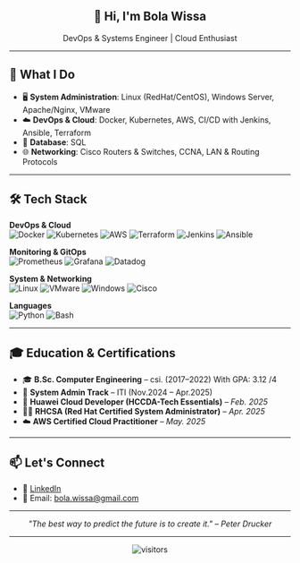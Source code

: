 <h2 align="center">👋 Hi, I'm Bola Wissa</h2>
<p align="center">DevOps & Systems Engineer | Cloud Enthusiast </p>

---

## 💼 What I Do

- 🖥️ **System Administration**: Linux (RedHat/CentOS), Windows Server, Apache/Nginx, VMware  
- ☁️ **DevOps & Cloud**: Docker, Kubernetes, AWS, CI/CD with Jenkins, Ansible, Terraform  
- 🧠 **Database**:  SQL
- 🌐 **Networking**: Cisco Routers & Switches, CCNA, LAN & Routing Protocols  

---

## 🛠️ Tech Stack

**DevOps & Cloud**  
![Docker](https://img.shields.io/badge/Docker-2496ED?style=flat&logo=docker&logoColor=white)
![Kubernetes](https://img.shields.io/badge/Kubernetes-326CE5?style=flat&logo=kubernetes&logoColor=white)
![AWS](https://img.shields.io/badge/AWS-232F3E?style=flat&logo=amazon-aws&logoColor=white)
![Terraform](https://img.shields.io/badge/Terraform-623CE4?style=flat&logo=terraform&logoColor=white)
![Jenkins](https://img.shields.io/badge/Jenkins-D24939?style=flat&logo=jenkins&logoColor=white)
![Ansible](https://img.shields.io/badge/Ansible-EE0000?style=flat&logo=ansible&logoColor=white)

**Monitoring & GitOps**  
![Prometheus](https://img.shields.io/badge/Prometheus-E6522C?style=flat&logo=prometheus&logoColor=white)
![Grafana](https://img.shields.io/badge/Grafana-F46800?style=flat&logo=grafana&logoColor=white)
![Datadog](https://img.shields.io/badge/Datadog-632CA6?style=flat&logo=datadog&logoColor=white)


**System & Networking**  
![Linux](https://img.shields.io/badge/Linux-FCC624?style=flat&logo=linux&logoColor=black)
![VMware](https://img.shields.io/badge/VMware-607078?style=flat&logo=vmware&logoColor=white)
![Windows](https://img.shields.io/badge/Windows_Server-0078D6?style=flat&logo=windows&logoColor=white)
![Cisco](https://img.shields.io/badge/Cisco-1BA0D7?style=flat&logo=cisco&logoColor=white)

**Languages**  
![Python](https://img.shields.io/badge/Python-3776AB?style=flat&logo=python&logoColor=white)
![Bash](https://img.shields.io/badge/Bash-4EAA25?style=flat&logo=gnu-bash&logoColor=white)

---

## 🎓 Education & Certifications

- 🎓 **B.Sc. Computer Engineering** – csi. (2017–2022) With GPA: 3.12 /4  
- 🎯 **System Admin Track** – ITI (Nov.2024 – Apr.2025)  
- 🏅 **Huawei Cloud Developer (HCCDA-Tech Essentials)** – *Feb. 2025* 
- 🧑‍💻 **RHCSA (Red Hat Certified System Administrator)** – *Apr. 2025*
- ☁️ **AWS Certified Cloud Practitioner** – *May. 2025*  

---

## 📫 Let's Connect

- 🔗 [LinkedIn](https://www.linkedin.com/in/bola-wisa/)  
- 📧 Email: bola.wissa@gmail.com

---

<p align="center">
  <i>"The best way to predict the future is to create it." – Peter Drucker</i>
</p>

---

<!-- Visitor Count -->
<p align="center">
  <img src="https://komarev.com/ghpvc/?username=your-username&style=flat-square" alt="visitors"/>
</p>

